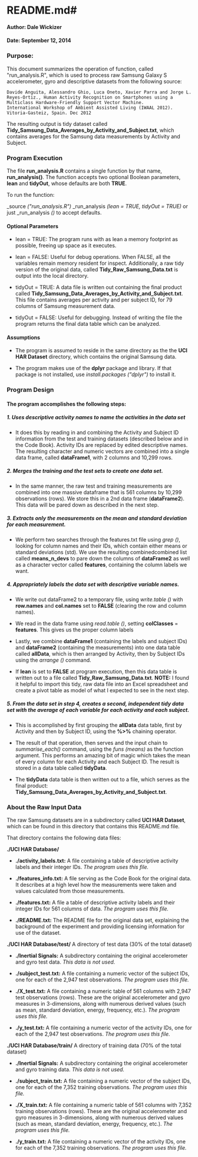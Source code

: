 # README.md#

#### Author: Dale Wickizer ###
#### Date: September 12, 2014 ###


### Purpose: ###

This document summarizes the operation of function, called "run\_analysis.R", which is used to process raw Samsung Galaxy S accelerometer, gyro and descriptive datasets from the following source:

	Davide Anguita, Alessandro Ghio, Luca Oneto, Xavier Parra and Jorge L. Reyes-Ortiz., Human Activity Recognition on Smartphones using a Multiclass Hardware-Friendly Support Vector Machine. 
	International Workshop of Ambient Assisted Living (IWAAL 2012). Vitoria-Gasteiz, Spain. Dec 2012

The resulting output is tidy dataset called **Tidy\_Samsung\_Data\_Averages\_by\_Activity\_and\_Subject.txt**, which contains averages for the Samsung data measurements by Activity and Subject.


### Program Execution ###

The file **run\_analysis.R** contains a single function by that name, **run\_analysis()**. The function accepts two optional Boolean parameters, **lean** and **tidyOut**, whose defaults are both **TRUE**.

To run the function: 

_source _("run\_analysis.R")_
_run\_analysis _(lean = TRUE, tidyOut = TRUE)_ or just _run\_analysis _()_ to accept defaults.

#### Optional Parameters ####

* lean = TRUE: The program runs with as lean a memory footprint as possible, freeing up space as it executes.

* lean = FALSE: Useful for debug operations. When FALSE, all the variables remain memory resident for inspect. Additionally, a raw tidy version of the original data, called **Tidy\_Raw\_Samsung\_Data.txt** is output into the local directory.

* tidyOut = TRUE: A data file is written out containing the final product called **Tidy\_Samsung\_Data\_Averages\_by\_Activity\_and\_Subject.txt**. This file contains averages per activity and per subject ID, for 79 columns of Samsung measurement data.

* tidyOut = FALSE: Useful for debugging. Instead of writing the file the program returns the final data table which can be analyzed.

#### Assumptions ####

* The program is assumed to reside in the same directory as the the **UCI HAR Dataset** directory, which contains the original Samsung data.  

* The program makes use of the **dplyr** package and library. If that package is not installed, use _install.packages ("dplyr")_ to install it.


### Program Design ###

#### The program accomplishes the following steps: #####

##### 1. Uses descriptive activity names to name the activities in the data set #####

* It does this by reading in and combining the Activity and Subject ID information from the test and training datasets (described below and in the Code Book). Activity IDs are replaced by edited descriptive names. The resulting character and numeric vectors are combined into a single data frame, called **dataFrame1**, with 2 columns and 10,299 rows.

##### 2. Merges the training and the test sets to create one data set. #####

* In the same manner, the raw test and training measurements are combined into one massive dataframe that is 561 columns by 10,299 observations (rows). We store this in a 2nd data frame (**dataFrame2**). This data will be pared down as described in the next step. 

##### 3. Extracts only the measurements on the mean and standard deviation for each measurement. #####

* We perform two searches through the features.txt file using _grep ()_, looking for column names and their IDs, which contain either means or standard deviations (std). We use the resulting combinedcombined list called **means\_n\_devs** to pare down the columns of **dataFrame2** as well as a character vector called **features**, containing the column labels we want.

##### 4. Appropriately labels the data set with descriptive variable names. #####

* We write out dataFrame2 to a temporary file, using _write.table ()_ with **row.names** and **col.names** set to **FALSE** (clearing the row and column names). 

* We read in the data frame using _read.table ()_, setting **colClasses** = **features**.  This gives us the proper column labels

* Lastly, we combine **dataFrame1** (containing the labels and subject IDs) and **dataFrame2** (containing the measurements) into one data table called **allData**, which is then arranged by Activity, then by Subject IDs using the _arrange ()_ command.

* If **lean** is set to **FALSE** at program execution, then this data table is written out to a file called **Tidy\_Raw\_Samsung_Data.txt**.  **NOTE:** I found it helpful to import this tidy, raw data file into an Excel spreadsheet and create a pivot table as model of what I expected to see in the next step. 

##### 5. From the data set in step 4, creates a second, independent tidy data set with the average of each variable for each activity and each subject. #####

* This is accomplished by first grouping the **allData** data table, first by Activity and then by Subject ID, using the **%>%** chaining operator.

* The result of that operation, then serves and the input chain to _summarise_each()_ command, using the _funs (means)_ as the function argument. This performs an amazing bit of magic which takes the mean of every column for each Activity and each Subject ID.  The result is stored in a data table called **tidyData**. 

* The **tidyData** data table is then written out to a file, which serves as the final product: **Tidy\_Samsung\_Data\_Averages\_by\_Activity\_and\_Subject.txt**.


### About the Raw Input Data ###

The raw Samsung datasets are in a subdirectory called **UCI HAR Dataset**, which can be found in this directory that contains this README.md file.

That directory contains the following data files:

**./UCI HAR Database/**

* **./activity\_labels.txt:** A file containing a table of descriptive activity labels and their integer IDs. _The program uses this file._

* **./features\_info.txt:** A file serving as the Code Book for the original data. It describes at a high level how the measurements were taken and values calculated from those measurements.

* **./features.txt:** A file a table of descriptive activity labels and their integer IDs for 561 columns of data. _The program uses this file._

* **./README.txt:** The README file for the original data set, explaining the background of the experiment and providing licensing information for use of the dataset.

**./UCI HAR Database/test/** A directory of test data (30% of the total dataset)

* **./Inertial Signals:** A subdirectory containing the original accelerometer and gyro test data. _This data is not used._

* **./subject\_test.txt:** A file containing a numeric vector of the subject IDs, one for each of the 2,947 test observations. _The program uses this file._

* **./X\_test.txt:** A file containing a numeric table of 561 columns with 2,947 test observations (rows). These are the original accelerometer and gyro measures in 3-dimensions, along with numerous derived values (such as mean, standard deviation, energy, frequency, etc.). _The program uses this file._

* **./y\_test.txt:** A file containing a numeric vector of the activity IDs, one for each of the 2,947 test observations. _The program uses this file._

**./UCI HAR Database/train/** A directory of training data (70% of the total dataset)

* **./Inertial Signals:** A subdirectory containing the original accelerometer and gyro training data. _This data is not used._

* **./subject\_train.txt:** A file containing a numeric vector of the subject IDs, one for each of the 7,352 training observations. _The program uses this file._

* **./X\_train.txt:** A file containing a numeric table of 561 columns with 7,352 training observations (rows). These are the original accelerometer and gyro measures in 3-dimensions, along with numerous derived values (such as mean, standard deviation, energy, frequency, etc.). _The program uses this file._

* **./y\_train.txt:** A file containing a numeric vector of the activity IDs, one for each of the 7,352 training observations. _The program uses this file._




